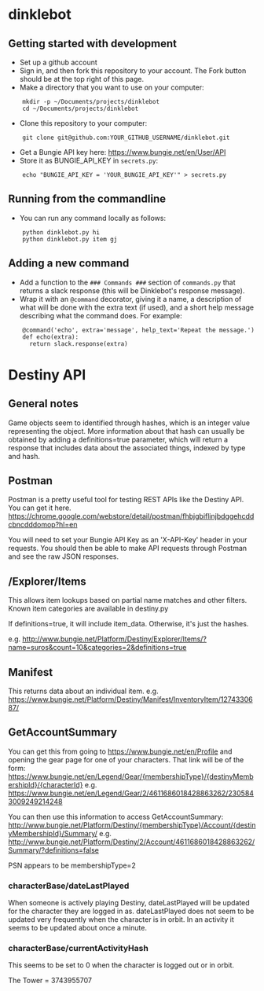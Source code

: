 # dinklebot

## Getting started with development
- Set up a github account
- Sign in, and then fork this repository to your account. The Fork button
    should be at the top right of this page.
- Make a directory that you want to use on your computer:
```
    mkdir -p ~/Documents/projects/dinklebot
    cd ~/Documents/projects/dinklebot
```
- Clone this repository to your computer:
```
    git clone git@github.com:YOUR_GITHUB_USERNAME/dinklebot.git
```
- Get a Bungie API key here: https://www.bungie.net/en/User/API
- Store it as BUNGIE_API_KEY in `secrets.py`:
```
    echo "BUNGIE_API_KEY = 'YOUR_BUNGIE_API_KEY'" > secrets.py
```

## Running from the commandline
- You can run any command locally as follows:
```
    python dinklebot.py hi
    python dinklebot.py item gj
```

## Adding a new command
- Add a function to the `### Commands ###` section of `commands.py`
    that returns a slack response (this will be Dinklebot's response message).
- Wrap it with an `@command` decorator, giving it a name,
    a description of what will be done with the extra text (if used),
    and a short help message describing what the command does.  For example:
```
    @command('echo', extra='message', help_text='Repeat the message.')
    def echo(extra):
      return slack.response(extra)
```

# Destiny API
## General notes
Game objects seem to identified through hashes, which is an integer value
representing the object.  More information about that hash can usually be
obtained by adding a definitions=true parameter, which will return a response
that includes data about the associated things, indexed by type and hash.

## Postman
Postman is a pretty useful tool for testing REST APIs like the Destiny API.
You can get it here.
https://chrome.google.com/webstore/detail/postman/fhbjgbiflinjbdggehcddcbncdddomop?hl=en

You will need to set your Bungie API Key as an 'X-API-Key' header in your
requests. You should then be able to make API requests through Postman and
see the raw JSON responses.

## /Explorer/Items
This allows item lookups based on partial name matches and other filters.
Known item categories are available in destiny.py

If definitions=true, it will include item_data. Otherwise, it's just the hashes.

e.g. http://www.bungie.net/Platform/Destiny/Explorer/Items/?name=suros&count=10&categories=2&definitions=true

## Manifest
This returns data about an individual item.
e.g. https://www.bungie.net/Platform/Destiny/Manifest/InventoryItem/1274330687/

## GetAccountSummary
You can get this from going to https://www.bungie.net/en/Profile and opening
the gear page for one of your characters. That link will be of the form:
https://www.bungie.net/en/Legend/Gear/{membershipType}/{destinyMembershipId}/{characterId}
e.g. https://www.bungie.net/en/Legend/Gear/2/4611686018428863262/2305843009249214248

You can then use this information to access GetAccountSummary:
http://www.bungie.net/Platform/Destiny/{membershipType}/Account/{destinyMembershipId}/Summary/
e.g. http://www.bungie.net/Platform/Destiny/2/Account/4611686018428863262/Summary/?definitions=false

PSN appears to be membershipType=2

### characterBase/dateLastPlayed
When someone is actively playing Destiny, dateLastPlayed will be updated for
the character they are logged in as.  dateLastPlayed does not seem to be
updated very frequently when the character is in orbit. In an activity it
seems to be updated about once a minute.

### characterBase/currentActivityHash
This seems to be set to 0 when the character is logged out or in orbit.

The Tower = 3743955707
